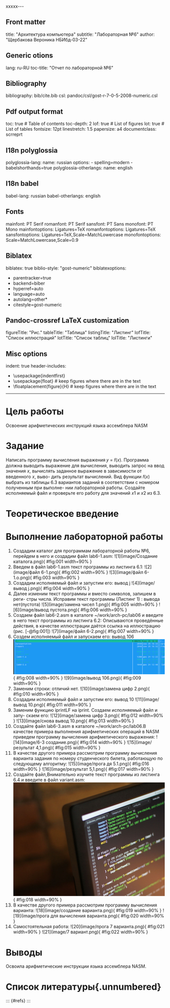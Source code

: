 xxxxx---
## Front matter
title: "Архитектура компьютера"
subtitle: "Лабораторная №6"
author: "Щербакова Вероника НБИбд-03-22"

## Generic otions
lang: ru-RU
toc-title: "Отчет по лабораторной №6"

## Bibliography
bibliography: bib/cite.bib
csl: pandoc/csl/gost-r-7-0-5-2008-numeric.csl

## Pdf output format
toc: true # Table of contents
toc-depth: 2
lof: true # List of figures
lot: true # List of tables
fontsize: 12pt
linestretch: 1.5
papersize: a4
documentclass: scrreprt
## I18n polyglossia
polyglossia-lang:
  name: russian
  options:
	- spelling=modern
	- babelshorthands=true
polyglossia-otherlangs:
  name: english
## I18n babel
babel-lang: russian
babel-otherlangs: english
## Fonts
mainfont: PT Serif
romanfont: PT Serif
sansfont: PT Sans
monofont: PT Mono
mainfontoptions: Ligatures=TeX
romanfontoptions: Ligatures=TeX
sansfontoptions: Ligatures=TeX,Scale=MatchLowercase
monofontoptions: Scale=MatchLowercase,Scale=0.9
## Biblatex
biblatex: true
biblio-style: "gost-numeric"
biblatexoptions:
  - parentracker=true
  - backend=biber
  - hyperref=auto
  - language=auto
  - autolang=other*
  - citestyle=gost-numeric
## Pandoc-crossref LaTeX customization
figureTitle: "Рис."
tableTitle: "Таблица"
listingTitle: "Листинг"
lofTitle: "Список иллюстраций"
lotTitle: "Список таблиц"
lolTitle: "Листинги"
## Misc options
indent: true
header-includes:
  - \usepackage{indentfirst}
  - \usepackage{float} # keep figures where there are in the text
  - \floatplacement{figure}{H} # keep figures where there are in the text
---

# Цель работы

Освоение арифметических инструкций языка ассемблера NASM


# Задание

Написать программу вычисления выражения 𝑦 = 𝑓(𝑥). Программа должна
выводить выражение для вычисления, выводить запрос на ввод значения
𝑥, вычислять заданное выражение в зависимости от введенного 𝑥, выво-
дить результат вычислений. Вид функции 𝑓(𝑥) выбрать из таблицы 6.3
вариантов заданий в соответствии с номером полученным при выполне-
нии лабораторной работы. Создайте исполняемый файл и проверьте его
работу для значений 𝑥1 и 𝑥2 из 6.3.

# Теоретическое введение


# Выполнение лабораторной работы
1. Создадим каталог для программам лабораторной работы №6, перейдем в
него и создадим файл lab6-1.asm:
![1](image/Создание каталога.png){ #fig:001 width=90% }
2. Введем в файл lab6-1.asm текст программы из листинга 6.1:
![2](image/файл 6-1.png){ #fig:002 width=90% }
![3](image/файл 6-1.o.png){ #fig:003 width=90% }
3. Создадим исполняемый файл и запустим его: вывод j
![4](image/вывод j.png){ #fig:004 width=90% }
4. Далее изменим текст программы и вместо символов, запишем в реги-
стры числа. Исправим текст программы (Листинг 1) : вывода нет(пустота)
![5](image/замена чисел 1.png){ #fig:005 width=90% }
![6](image/вывод пустота.png){ #fig:006 width=90% }
5. Создаем файл lab6-2.asm в каталоге ~/work/arch-pc/lab06 и введите в него
текст программы из листинга 6.2:
Описываются проведённые действия, в качестве иллюстрации даётся ссылка на иллюстрацию (рис. [-@fig:001])
![7](image/файл 6-2.png){ #fig:007 width=90% }
6. Создем исполняемый файл и запускаем его: вывод 106
![8](image/лаб6-2.о.png){ #fig:008 width=90% }
![9](image/вывод 106.png){ #fig:009 width=90% }
7. Заменим строки: отличий нет.
![10](image/замена цифр 2.png){ #fig:010 width=90% }
8. Создадим исполняемый файл и запустим его: вывод 10
![11](image/вывод 10.png){ #fig:011 width=90% }
9. Заменим функцию iprintLF на iprint. Создаем исполняемый файл и запу-
скаем его:
![12](image/замена цифр 3.png){ #fig:012 width=90% }
![13](image/снова вывод 10.png){ #fig:013 width=90% }
10. Создайте файл lab6-3.asm в каталоге ~/work/arch-pc/lab06.В качестве примера выполнения арифметических операций в NASM приведем программу вычисления арифметического выражения:
![14](image/6-3 создание.png){ #fig:014 width=90% }
![15](image/результат 4,1.png){ #fig:015 width=90% }
11. В качестве другого примера рассмотрим программу вычисления варианта задания по номеру студенческого билета, работающую по следующему алгоритму:
![15](image/прога дя 5.1.png){ #fig:016 width=90% }
![16](image/результат 5,1.png){ #fig:017 width=90% }
12. Создайте файл,Внимательно изучите текст программы из листинга 6.4 и введите в файл variant.asm:
![17](image/placeimg_800_600_tech.jpg){ #fig:018 width=90% }
13. В качестве другого примера рассмотрим программу вычисления варианта:
![18](image/создание варианта.png){ #fig:019 width=90% }
![19](image/прога для вычисления варианта.png){ #fig:020 width=90% }
14. Самостоятельная работа:
![20](image/прога 7 варианта.png){ #fig:021 width=90% }
![21](image/7 вариант.png){ #fig:022 width=90% }


# Выводы

Освоила арифметические инструкции языка ассемблера NASM.

# Список литературы{.unnumbered}

::: {#refs}
:::
